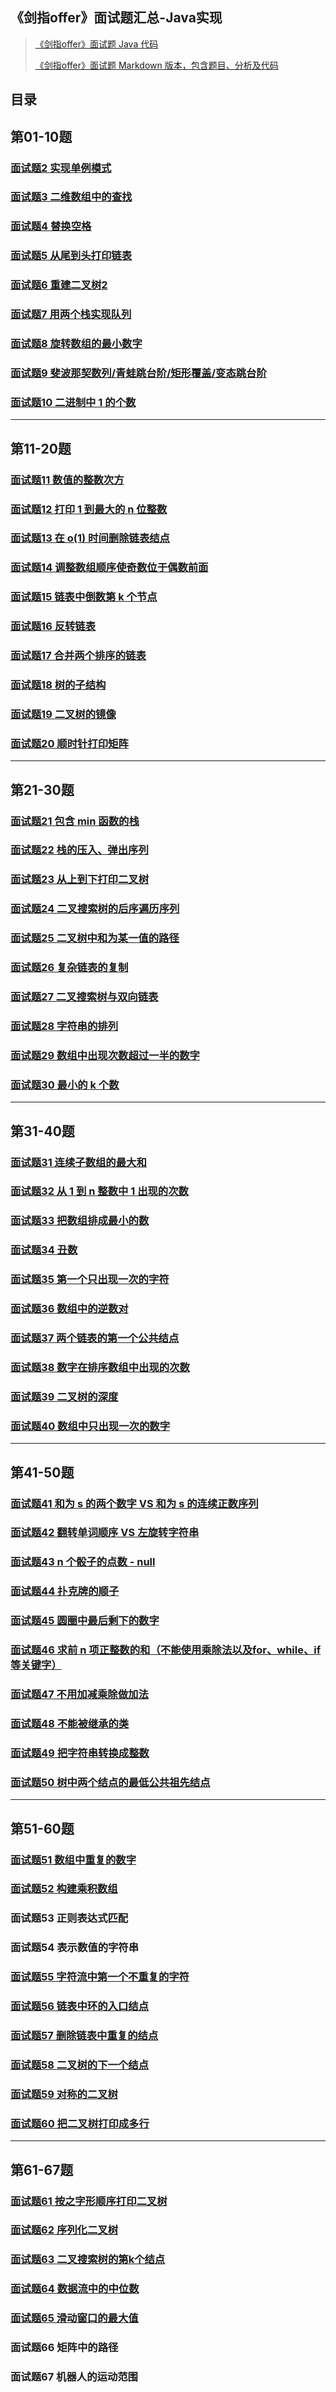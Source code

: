 ## 《剑指offer》面试题汇总-Java实现

>
> [《剑指offer》面试题 Java 代码](https://github.com/li-yazhou/algorithm-primer/tree/master/interview-for-offer/src/main/java/algorithm/foroffer)
> 
> [《剑指offer》面试题 Markdown 版本，包含题目、分析及代码](https://github.com/li-yazhou/algorithm-primer/tree/master/interview-for-offer/md)
>


## 目录


## 第01-10题

### [面试题2 实现单例模式](md/002-单例模式.md)

### [面试题3 二维数组中的查找](md/003-二维数组中的查找.md)

### [面试题4 替换空格](md/004-替换空格.md)

### [面试题5 从尾到头打印链表](md/005-从头到尾打印链表.md)

### [面试题6 重建二叉树2](md/006-重建二叉树.md)

### [面试题7 用两个栈实现队列](md/007-用两个栈实现队列.md)

### [面试题8 旋转数组的最小数字](md/008-旋转数组的最小数字.md)

### [面试题9 斐波那契数列/青蛙跳台阶/矩形覆盖/变态跳台阶](md/009-斐波那契数列-青蛙跳台阶-矩形覆盖-变态跳台阶.md)

### [面试题10 二进制中 1 的个数](md/010-二进制中1的个数.md)


----------


## 第11-20题

###  [面试题11 数值的整数次方](md/011-数值的整数次方.md)

###  [面试题12 打印 1 到最大的 n 位整数](md/012-打印1到最大的n位整数.md)

### [面试题13 在 o(1) 时间删除链表结点](md/013-在o(1)时间删除链表结点.md) 

### [面试题14 调整数组顺序使奇数位于偶数前面](md/014-调整数组顺序使奇数位于偶数前面.md)

### [面试题15 链表中倒数第 k 个节点](md/015-链表中倒数第k个节点.md)

### [面试题16 反转链表](md/016-反转链表.md)

### [面试题17 合并两个排序的链表](md/017-合并两个排序的链表.md)

### [面试题18 树的子结构](md/018-树的子结构.md)

### [面试题19 二叉树的镜像](md/019-二叉树的镜像.md)

### [面试题20 顺时针打印矩阵](md/020-顺时针打印矩阵.md)


----------


## 第21-30题

### [面试题21 包含 min 函数的栈](md/包含min函数的栈.md)

### [面试题22 栈的压入、弹出序列](md/栈的压入和弹出序列.md)

### [面试题23 从上到下打印二叉树](md/从上到下打印二叉树.md)

### [面试题24 二叉搜索树的后序遍历序列](md/二叉搜索树的后序遍历序列.md)

### [面试题25 二叉树中和为某一值的路径](md/二叉树中和为某一值的路径.md)

### [面试题26 复杂链表的复制](md/复杂链表的复制.md)

### [面试题27 二叉搜索树与双向链表](md/二叉搜索树与双向链表.md)

### [面试题28 字符串的排列](md/字符串的排列.md)

### [面试题29 数组中出现次数超过一半的数字](md/数组中出现次数超过一半的数字.md)

### [面试题30 最小的 k 个数](md/最小的k个数.md)


----------


## 第31-40题

### [面试题31 连续子数组的最大和]()

### [面试题32 从 1 到 n 整数中 1 出现的次数]()

### [面试题33 把数组排成最小的数]()

### [面试题34 丑数]()

### [面试题35 第一个只出现一次的字符]()

### [面试题36 数组中的逆数对]()

### [面试题37 两个链表的第一个公共结点]()

### [面试题38 数字在排序数组中出现的次数]()

### [面试题39 二叉树的深度]()

### [面试题40 数组中只出现一次的数字]()


----------

## 第41-50题

### [面试题41 和为 s 的两个数字 VS 和为 s 的连续正数序列]()

### [面试题42 翻转单词顺序 VS 左旋转字符串]()

### [面试题43 n 个骰子的点数 - null]()

### [面试题44 扑克牌的顺子]()

### [面试题45 圆圈中最后剩下的数字]()

### [面试题46 求前 n 项正整数的和（不能使用乘除法以及for、while、if 等关键字）]()

### [面试题47 不用加减乘除做加法]()

### [面试题48 不能被继承的类]()

### [面试题49 把字符串转换成整数]()

### [面试题50 树中两个结点的最低公共祖先结点]()


----------

## 第51-60题

### [面试题51 数组中重复的数字]()

### [面试题52 构建乘积数组]()

### 面试题53 正则表达式匹配

### 面试题54 表示数值的字符串

### [面试题55 字符流中第一个不重复的字符]()

### [面试题56 链表中环的入口结点]()

### [面试题57 删除链表中重复的结点]()

### [面试题58 二叉树的下一个结点]()

### [面试题59 对称的二叉树]()

### [面试题60 把二叉树打印成多行]()


----------

## 第61-67题
### [面试题61 按之字形顺序打印二叉树]()

### [面试题62 序列化二叉树]()

### [面试题63 二叉搜索树的第k个结点]()

### [面试题64 数据流中的中位数]()

### [面试题65 滑动窗口的最大值]()

### 面试题66 矩阵中的路径

### 面试题67 机器人的运动范围